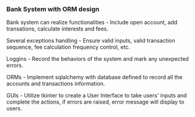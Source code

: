 ### Bank System with ORM design
Bank system can realize functionalities - Include open account, add transations, calculate interests and fees. 

Several exceptions handling - Ensure valid inputs, valid transaction sequence, fee calculation frequency control, etc.

Loggins - Record the behaviors of the system and mark any unexpected errors.

ORMs - Implement sqlalchemy with database defined to record all the accounts and transactions information.

GUIs - Utilize tkinter to create a User Interface to take users' inputs and complete the actions, if errors are raised, error message will display to users.
